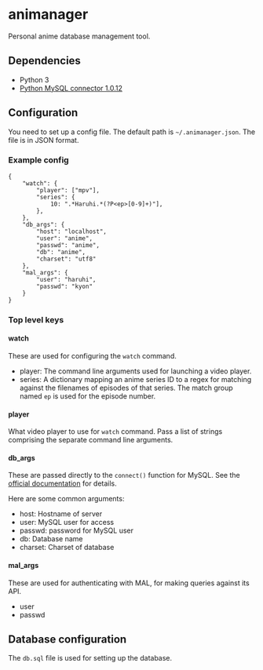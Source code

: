 # animanager

Personal anime database management tool.

## Dependencies

* Python 3
* [Python MySQL connector 1.0.12][2]

[2]: https://dev.mysql.com/downloads/connector/python/

## Configuration

You need to set up a config file.  The default path is `~/.animanager.json`.  The file
is in JSON format.

### Example config

    {
        "watch": {
            "player": ["mpv"],
            "series": {
                10: ".*Haruhi.*(?P<ep>[0-9]+)"],
            },
        },
        "db_args": {
            "host": "localhost",
            "user": "anime",
            "passwd": "anime",
            "db": "anime",
            "charset": "utf8"
        },
        "mal_args": {
            "user": "haruhi",
            "passwd": "kyon"
        }
    }

### Top level keys

#### watch

These are used for configuring the `watch` command.

- player: The command line arguments used for launching a video player.
- series: A dictionary mapping an anime series ID to a regex for matching
  against the filenames of episodes of that series.  The match group named `ep`
  is used for the episode number.

#### player

What video player to use for `watch` command.  Pass a list of strings comprising
the separate command line arguments.

#### db_args

These are passed directly to the `connect()` function for MySQL.  See the
[official documentation][1] for details.

[1]: https://dev.mysql.com/doc/connector-python/en/connector-python-api-mysql-connector-connect.html

Here are some common arguments:

- host: Hostname of server
- user: MySQL user for access
- passwd: password for MySQL user
- db: Database name
- charset: Charset of database

#### mal_args

These are used for authenticating with MAL, for making queries against its API.

- user
- passwd

## Database configuration

The `db.sql` file is used for setting up the database.
